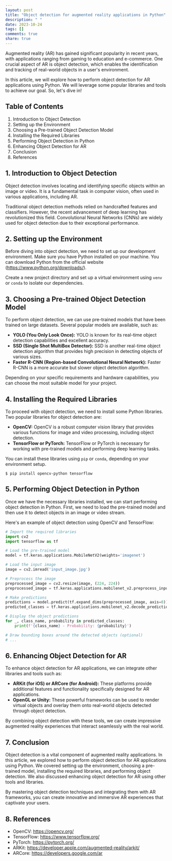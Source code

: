 ```yaml
---
layout: post
title: "Object detection for augmented reality applications in Python"
description: " "
date: 2023-10-24
tags: []
comments: true
share: true
---
```


Augmented reality (AR) has gained significant popularity in recent years, with applications ranging from gaming to education and e-commerce. One crucial aspect of AR is object detection, which enables the identification and tracking of real-world objects in a user's environment.

In this article, we will explore how to perform object detection for AR applications using Python. We will leverage some popular libraries and tools to achieve our goal. So, let's dive in!

## Table of Contents

1. Introduction to Object Detection
2. Setting up the Environment
3. Choosing a Pre-trained Object Detection Model
4. Installing the Required Libraries
5. Performing Object Detection in Python
6. Enhancing Object Detection for AR
7. Conclusion
8. References

## 1. Introduction to Object Detection

Object detection involves locating and identifying specific objects within an image or video. It is a fundamental task in computer vision, often used in various applications, including AR.

Traditional object detection methods relied on handcrafted features and classifiers. However, the recent advancement of deep learning has revolutionized this field. Convolutional Neural Networks (CNNs) are widely used for object detection due to their exceptional performance.

## 2. Setting up the Environment

Before diving into object detection, we need to set up our development environment. Make sure you have Python installed on your machine. You can download Python from the official website (https://www.python.org/downloads/).

Create a new project directory and set up a virtual environment using `venv` or `conda` to isolate our dependencies.

## 3. Choosing a Pre-trained Object Detection Model

To perform object detection, we can use pre-trained models that have been trained on large datasets. Several popular models are available, such as:

- **YOLO (You Only Look Once):** YOLO is known for its real-time object detection capabilities and excellent accuracy.
- **SSD (Single Shot MultiBox Detector):** SSD is another real-time object detection algorithm that provides high precision in detecting objects of various sizes.
- **Faster R-CNN (Region-based Convolutional Neural Network):** Faster R-CNN is a more accurate but slower object detection algorithm.

Depending on your specific requirements and hardware capabilities, you can choose the most suitable model for your project.

## 4. Installing the Required Libraries

To proceed with object detection, we need to install some Python libraries. Two popular libraries for object detection are:

- **OpenCV:** OpenCV is a robust computer vision library that provides various functions for image and video processing, including object detection.
- **TensorFlow or PyTorch:** TensorFlow or PyTorch is necessary for working with pre-trained models and performing deep learning tasks.

You can install these libraries using `pip` or `conda`, depending on your environment setup.

```
$ pip install opencv-python tensorflow
```

## 5. Performing Object Detection in Python

Once we have the necessary libraries installed, we can start performing object detection in Python. First, we need to load the pre-trained model and then use it to detect objects in an image or video stream.

Here's an example of object detection using OpenCV and TensorFlow:

```python
# Import the required libraries
import cv2
import tensorflow as tf

# Load the pre-trained model
model = tf.keras.applications.MobileNetV2(weights='imagenet')

# Load the input image
image = cv2.imread('input_image.jpg')

# Preprocess the image
preprocessed_image = cv2.resize(image, (224, 224))
preprocessed_image = tf.keras.applications.mobilenet_v2.preprocess_input(preprocessed_image)

# Make predictions
predictions = model.predict(tf.expand_dims(preprocessed_image, axis=0))
predicted_classes = tf.keras.applications.mobilenet_v2.decode_predictions(predictions, top=5)[0]

# Display the object predictions
for _, class_name, probability in predicted_classes:
    print(f'{class_name} - Probability: {probability}')

# Draw bounding boxes around the detected objects (optional)
# ...

```

## 6. Enhancing Object Detection for AR

To enhance object detection for AR applications, we can integrate other libraries and tools such as:

- **ARKit (for iOS) or ARCore (for Android):** These platforms provide additional features and functionality specifically designed for AR applications.
- **OpenGL or Unity:** These powerful frameworks can be used to render virtual objects and overlay them onto real-world objects detected through object detection.

By combining object detection with these tools, we can create impressive augmented reality experiences that interact seamlessly with the real world.

## 7. Conclusion

Object detection is a vital component of augmented reality applications. In this article, we explored how to perform object detection for AR applications using Python. We covered setting up the environment, choosing a pre-trained model, installing the required libraries, and performing object detection. We also discussed enhancing object detection for AR using other tools and libraries.

By mastering object detection techniques and integrating them with AR frameworks, you can create innovative and immersive AR experiences that captivate your users.

## 8. References

- OpenCV: https://opencv.org/
- TensorFlow: https://www.tensorflow.org/
- PyTorch: https://pytorch.org/
- ARKit: https://developer.apple.com/augmented-reality/arkit/
- ARCore: https://developers.google.com/ar